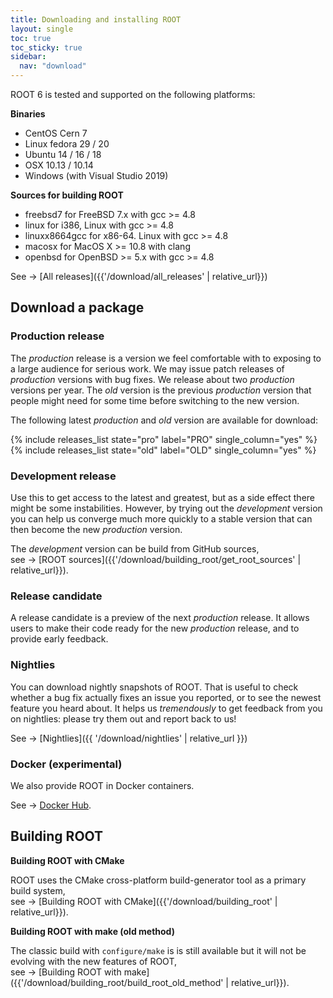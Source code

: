 ```yaml
---
title: Downloading and installing ROOT
layout: single
toc: true
toc_sticky: true
sidebar:
  nav: "download"
---
```


ROOT 6 is tested and supported on the following platforms:

**Binaries**
- CentOS Cern 7
- Linux fedora 29 / 20
- Ubuntu 14 / 16 / 18
- OSX 10.13 / 10.14
- Windows (with Visual Studio 2019)

**Sources for building ROOT**

- freebsd7 for FreeBSD 7.x with gcc >= 4.8
- linux for i386, Linux with gcc >= 4.8
- linuxx8664gcc for x86-64. Linux with gcc >= 4.8
- macosx for MacOS X >= 10.8 with clang
- openbsd for OpenBSD >= 5.x with gcc >= 4.8

See → [All releases]({{'/download/all_releases' | relative_url}})


## Download a package

### Production release

The _production_ release is a version we feel comfortable with to exposing to a large audience for serious work.
We may issue patch releases of _production_ versions with bug fixes. We release about two
_production_ versions per year. The _old_ version is the previous _production_ version that
people might need for some time before switching to the new version.

The following latest _production_ and _old_ version are available for download:

{% include releases_list state="pro" label="PRO" single_column="yes" %}
{% include releases_list state="old" label="OLD" single_column="yes" %}


### Development release
Use this to get access to the latest and greatest, but as a side effect there might be some
instabilities. However, by trying out the _development_ version you can help us converge
much more quickly to a stable version that can then become the new _production_ version.

The _development_ version can be build from GitHub sources,<br>see → [ROOT sources]({{'/download/building_root/get_root_sources' | relative_url}}).

### Release candidate
A release candidate is a preview of the next _production_ release. It allows users to
make their code ready for the new _production_ release, and to provide early feedback.

### Nightlies
You can download nightly snapshots of ROOT. That is useful to check whether a bug fix actually fixes an issue you reported, or to see the newest
feature you heard about. It helps us _tremendously_ to get feedback from you on nightlies: please try them out and report back to us!

See → [Nightlies]({{ '/download/nightlies' | relative_url }})

### Docker (experimental)
We also provide ROOT in Docker containers. 

See → [Docker Hub](https://hub.docker.com/r/rootproject/root-ubuntu16/).

## Building ROOT

**Building ROOT with CMake**

ROOT uses the CMake cross-platform build-generator tool as a primary build system,<br> see → [Building ROOT with CMake]({{'/download/building_root' | relative_url}}).

**Building ROOT with make (old method)**

The classic build with `configure/make` is is still available but it will not be evolving with the new features of ROOT,<br> see → [Building ROOT with make]({{'/download/building_root/build_root_old_method' | relative_url}}).


